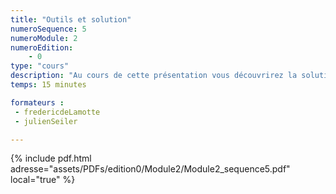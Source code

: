 ```yaml
---
title: "Outils et solution"
numeroSequence: 5
numeroModule: 2
numeroEdition:
    - 0
type: "cours"
description: "Au cours de cette présentation vous découvrirez la solution osf.io, l'outil Git et gitlab.com ainsi que l'infrastructure Core Cluster de l'IFB"
temps: 15 minutes

formateurs :
 - fredericdeLamotte
 - julienSeiler

---
```


{% include pdf.html adresse="assets/PDFs/edition0/Module2/Module2_sequence5.pdf" local="true" %}
